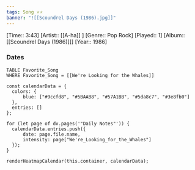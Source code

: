 ```yaml
---
tags: Song ⭐⭐ 
banner: "![[Scoundrel Days (1986).jpg]]"
---
```

[Time:: 3:43]
[Artist:: [[A-ha]] ]
[Genre:: Pop Rock]
[Played:: 1]
[Album:: [[Scoundrel Days (1986)]]]
[Year:: 1986]
### Dates
````dataview
TABLE Favorite_Song
WHERE Favorite_Song = [[We're Looking for the Whales]]
````
  ```dataviewjs
const calendarData = { 
	colors: { 
		blue: ["#9ccfd8", "#5BAAB8", "#57A1BB", "#5da8c7", "#3e8fb0"] 
	}, 
	entries: [] 
}; 

for (let page of dv.pages('"Daily Notes"')) { 
	calendarData.entries.push({ 
		date: page.file.name, 
		intensity: page["We're_Looking_for_the_Whales"]
	}); 
} 

renderHeatmapCalendar(this.container, calendarData);
```
